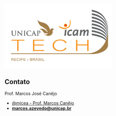 <a href="https://portal.unicap.br/"><img src="Unicap_Icam_Tech-01.png" alt="drawing" width="350"/></a>

## Contato
Prof. Marcos José Canêjo
 - [@mjcea - Prof. Marcos Canêjo](https://www.github.com/mjcea)
 - **[marcos.azevedo@unicap.br](mailto:marcos.azevedo@unicap.br)**
